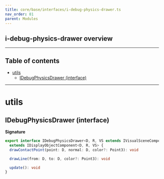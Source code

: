 ```yaml
---
title: core/base/interfaces/i-debug-physics-drawer.ts
nav_order: 81
parent: Modules
---
```


## i-debug-physics-drawer overview

---

<h2 class="text-delta">Table of contents</h2>

- [utils](#utils)
  - [IDebugPhysicsDrawer (interface)](#idebugphysicsdrawer-interface)

---

# utils

## IDebugPhysicsDrawer (interface)

**Signature**

```ts
export interface IDebugPhysicsDrawer<D, R, VS extends IVisualSceneComponent<D, R> = IVisualSceneComponent<D, R>>
  extends IDisplayObjectComponent<D, R, VS> {
  drawContactPoint(point: D, normal: D, color?: Point3): void

  drawLine(from: D, to: D, color?: Point3): void

  update(): void
}
```
